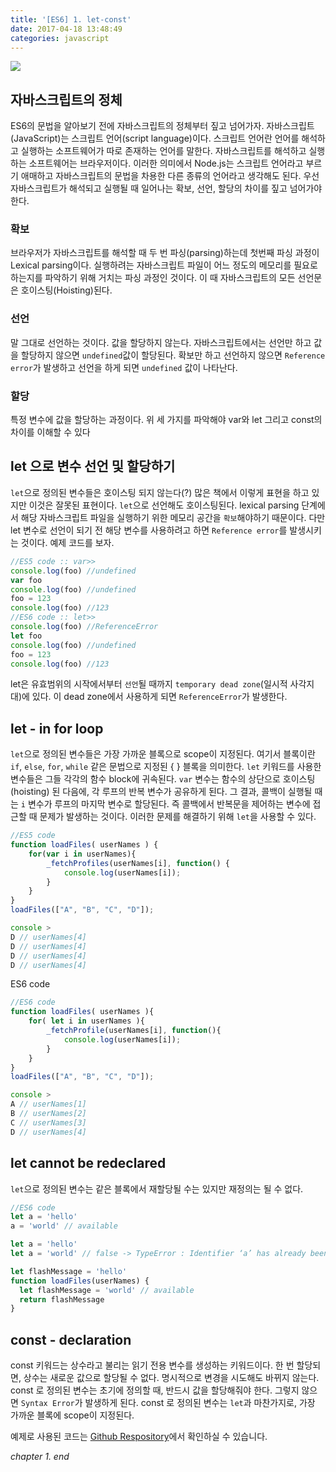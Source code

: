 ```yaml
---
title: '[ES6] 1. let-const'
date: 2017-04-18 13:48:49
categories: javascript
---
```


![](/images/javascript_es6.png)

## 자바스크립트의 정체

ES6의 문법을 알아보기 전에 자바스크립트의 정체부터 짚고 넘어가자. 자바스크립트(JavaScript)는 스크립트 언어(script language)이다. 스크립트 언어란 언어를 해석하고 실행하는 소프트웨어가 따로 존재하는 언어를 말한다. 자바스크립트를 해석하고 실행하는 소프트웨어는 브라우저이다. 이러한 의미에서 Node.js는 스크립트 언어라고 부르기 애매하고 자바스크립트의 문법을 차용한 다른 종류의 언어라고 생각해도 된다. 우선 자바스크립트가 해석되고 실행될 때 일어나는 확보, 선언, 할당의 차이를 짚고 넘어가야 한다.

### 확보

브라우저가 자바스크립트를 해석할 때 두 번 파싱(parsing)하는데 첫번째 파싱 과정이 Lexical parsing이다. 실행하려는 자바스크립트 파일이 어느 정도의 메모리를 필요로 하는지를 파악하기 위해 거치는 파싱 과정인 것이다. 이 때 자바스크립트의 모든 선언문은 호이스팅(Hoisting)된다.

### 선언

말 그대로 선언하는 것이다. 값을 할당하지 않는다. 자바스크립트에서는 선언만 하고 값을 할당하지 않으면 `undefined`값이 할당된다. 확보만 하고 선언하지 않으면 `Reference error`가 발생하고 선언을 하게 되면 `undefined` 값이 나타난다.

### 할당

특정 변수에 값을 할당하는 과정이다. 위 세 가지를 파악해야 var와 let 그리고 const의 차이를 이해할 수 있다

## let 으로 변수 선언 및 할당하기

`let`으로 정의된 변수들은 호이스팅 되지 않는다(?) 많은 책에서 이렇게 표현을 하고 있지만 이것은 잘못된 표현이다. `let`으로 선언해도 호이스팅된다. lexical parsing 단계에서 해당 자바스크립트 파일을 실행하기 위한 메모리 공간을 `확보`해야하기 때문이다. 다만 let 변수로 선언이 되기 전 해당 변수를 사용하려고 하면 `Reference error`를 발생시키는 것이다. 예제 코드를 보자.

```javascript
//ES5 code :: var>>
console.log(foo) //undefined
var foo
console.log(foo) //undefined
foo = 123
console.log(foo) //123
//ES6 code :: let>>
console.log(foo) //ReferenceError
let foo
console.log(foo) //undefined
foo = 123
console.log(foo) //123
```

let은 유효범위의 시작에서부터 `선언`될 때까지 `temporary dead zone`(일시적 사각지대)에 있다. 이 dead zone에서 사용하게 되면 `ReferenceError`가 발생한다.

## let - in for loop

`let`으로 정의된 변수들은 가장 가까운 블록으로 scope이 지정된다. 여기서 블록이란 `if`, `else`, `for`, `while` 같은 문법으로 지정된 { } 블록을 의미한다. `let` 키워드를 사용한 변수들은 그들 각각의 함수 block에 귀속된다. `var` 변수는 함수의 상단으로 호이스팅(hoisting) 된 다음에, 각 루프의 반복 변수가 공유하게 된다. 그 결과, 콜백이 실행될 때는 `i` 변수가 루프의 마지막 변수로 할당된다. 즉 콜백에서 반복문을 제어하는 변수에 접근할 때 문제가 발생하는 것이다. 이러한 문제를 해결하기 위해 `let`을 사용할 수 있다.

```javascript
//ES5 code
function loadFiles( userNames ) {
    for(var i in userNames){
        _fetchProfiles(userNames[i], function() {
            console.log(userNames[i]);
        }
    }
}
loadFiles(["A", "B", "C", "D"]);

console >
D // userNames[4]
D // userNames[4]
D // userNames[4]
D // userNames[4]
```

ES6 code

```javascript
//ES6 code
function loadFiles( userNames ){
    for( let i in userNames ){
        _fetchProfile(userNames[i], function(){
            console.log(userNames[i]);
        }
    }
}
loadFiles(["A", "B", "C", "D"]);

console >
A // userNames[1]
B // userNames[2]
C // userNames[3]
D // userNames[4]
```

## let cannot be redeclared

`let`으로 정의된 변수는 같은 블록에서 재할당될 수는 있지만 재정의는 될 수 없다.

```javascript
//ES6 code
let a = 'hello'
a = 'world' // available

let a = 'hello'
let a = 'world' // false -> TypeError : Identifier ‘a’ has already been declared

let flashMessage = 'hello'
function loadFiles(userNames) {
  let flashMessage = 'world' // available
  return flashMessage
}
```

## const - declaration

const 키워드는 상수라고 불리는 읽기 전용 변수를 생성하는 키워드이다. 한 번 할당되면, 상수는 새로운 값으로 할당될 수 없다. 명시적으로 변경을 시도해도 바뀌지 않는다. const 로 정의된 변수는 초기에 정의할 때, 반드시 값을 할당해줘야 한다. 그렇지 않으면 `Syntax Error`가 발생하게 된다. const 로 정의된 변수는 `let`과 마찬가지로, 가장 가까운 블록에 scope이 지정된다.

예제로 사용된 코드는 [Github Respository](https://github.com/JaeYeopHan/ECMAScript6_study)에서 확인하실 수 있습니다.

_chapter 1. end_
